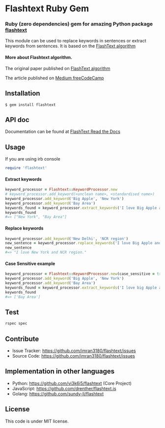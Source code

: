 # Flashtext Ruby Gem

### Ruby (zero dependencies) gem for amazing Python package [flashtext](https://github.com/vi3k6i5/flashtext)

This module can be used to replace keywords in sentences or extract keywords from sentences. It is based on the [FlashText algorithm](https://arxiv.org/abs/1711.00046)

#### More about Flashtext algorithm.
The original paper published on [FlashText algorithm](https://arxiv.org/abs/1711.00046>)

The article published on [Medium freeCodeCamp](https://medium.freecodecamp.org/regex-was-taking-5-days-flashtext-does-it-in-15-minutes-55f04411025f)


Installation
------------
    $ gem install flashtext


API doc
-------

Documentation can be found at [FlashText Read the Docs](http://www.rubydoc.info/gems/flashtext/)

## Usage

If you are using irb console

```ruby
require 'flashtext'
```

#### Extract keywords
```ruby
keyword_processor = Flashtext::KeywordProcessor.new
# keyword_processor.add_keyword(<unclean name>, <standardised name>)
keyword_processor.add_keyword('Big Apple', 'New York')
keyword_processor.add_keyword('Bay Area')
keywords_found = keyword_processor.extract_keywords('I love Big Apple and Bay Area.')
keywords_found
#=> ["New York", "Bay Area"]
```

#### Replace keywords
```ruby
keyword_processor.add_keyword('New Delhi', 'NCR region')
new_sentence = keyword_processor.replace_keywords('I love Big Apple and new delhi.')
new_sentence
#=> "I love New York and NCR region."
```

#### Case Sensitive example
```ruby
keyword_processor = Flashtext::KeywordProcessor.new(case_sensitive = true)
keyword_processor.add_keyword('Big Apple', 'New York')
keyword_processor.add_keyword('Bay Area')
keywords_found = keyword_processor.extract_keywords('I love big Apple and Bay Area.')
keywords_found
#=> ['Bay Area']
```


Test
----------
```ruby
rspec spec
```

Contribute
----------

- Issue Tracker: https://github.com/imran3180/flashtext/issues
- Source Code: https://github.com/imran3180/flashtext/issues

Implementation in other languages
---------------------------------

- Python: https://github.com/vi3k6i5/flashtext (Core Project)
- JavaScript: https://github.com/drenther/flashtext.js
- Golang: https://github.com/sundy-li/flashtext


## License

This code is under MIT license.
